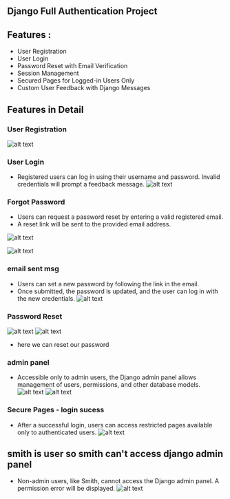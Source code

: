 ## Django Full Authentication Project

## Features :
- User Registration
- User Login
- Password Reset with Email Verification
- Session Management
- Secured Pages for Logged-in Users Only
- Custom User Feedback with Django Messages

##  Features in Detail
### User Registration
![alt text](image.png)

### User Login
- Registered users can log in using their username and password. Invalid credentials will prompt a feedback message.
![alt text](img/image.png)
###  Forgot Password
- Users can request a password reset by entering a valid registered email.
- A reset link will be sent to the provided email address.

![alt text](img/image-1.png)

![alt text](img/image-2.png)
### email sent msg
- Users can set a new password by following the link in the email.
- Once submitted, the password is updated, and the user can log in with the new credentials.
![alt text](img/image-3.png)

### Password Reset
![alt text](img/image-4.png)
![alt text](img/image-5.png)
- here we can reset our password

### admin panel
- Accessible only to admin users, the Django admin panel allows management of users, permissions, and other database models.
![alt text](img/image-6.png)
![alt text](img/image-11.png)
###  Secure Pages - login sucess
- After a successful login, users can access restricted pages available only to authenticated users.
![alt text](img/image-9.png)

## smith is user so smith can't access django admin panel
- Non-admin users, like Smith, cannot access the Django admin panel. A permission error will be displayed.
![alt text](img/image-10.png)